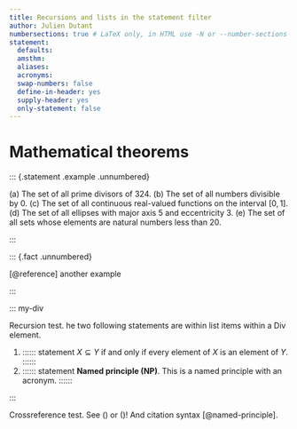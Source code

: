 ```yaml
---
title: Recursions and lists in the statement filter
author: Julien Dutant
numbersections: true # LaTeX only, in HTML use -N or --number-sections
statement:
  defaults: 
  amsthm:
  aliases: 
  acronyms:
  swap-numbers: false
  define-in-header: yes
  supply-header: yes
  only-statement: false
---
```


# Mathematical theorems

::: {.statement .example .unnumbered}

(a) The set of all prime divisors of $324$.
(b) The set of all numbers divisible by 0.
(c) The set of all continuous real-valued functions on the interval $[0,1]$.
(d) The set of all ellipses with major axis $5$ and eccentricity $3$.
(e) The set of all sets whose elements are natural numbers less than 20.

:::

::: {.fact .unnumbered}

[@reference] another example

:::

::: my-div

Recursion test. he two following statements are within list items within a Div element.

1. :::::: statement
   $X \subseteq Y$ if and only if every element of $X$ is an element of $Y$. 
   ::::::
2. :::::: statement
   __Named principle (NP)__. This is a named principle with an acronym.
   ::::::

:::

Crossreference test. See ([](#NP)) or ([](#named-principle))! And citation
syntax [@named-principle].
